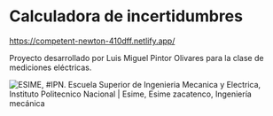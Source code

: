 # Calculadora de incertidumbres

https://competent-newton-410dff.netlify.app/

Proyecto desarrollado por Luis Miguel Pintor Olivares para la clase de mediciones eléctricas.

![ESIME, #IPN. Escuela Superior de Ingenieria Mecanica y Electrica, Instituto  Politecnico Nacional | Esime, Esime zacatenco, Ingeniería mecánica](https://i.pinimg.com/originals/81/e5/3e/81e53e0b5241325554ab2004a0afce7e.jpg)


